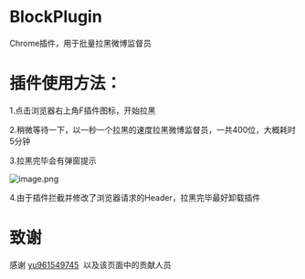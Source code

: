 # BlockPlugin
Chrome插件，用于批量拉黑微博监督员


# 插件使用方法：

1.点击浏览器右上角F插件图标，开始拉黑

2.稍微等待一下，以一秒一个拉黑的速度拉黑微博监督员，一共400位，大概耗时5分钟

3.拉黑完毕会有弹窗提示

![image.png](http://upload-images.jianshu.io/upload_images/126834-7cecc70e63e2e0eb.png?imageMogr2/auto-orient/strip%7CimageView2/2/w/1240)


4.由于插件拦截并修改了浏览器请求的Header，拉黑完毕最好卸载插件

# 致谢
感谢 [yu961549745](https://github.com/yu961549745/WeiboBlackList)  以及该页面中的贡献人员
